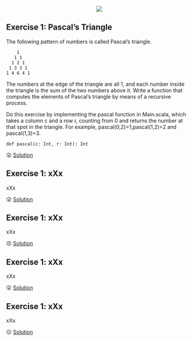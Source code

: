 <p align="center">
	<img src="https://upload.wikimedia.org/wikipedia/en/8/85/Scala_logo.png">
</p>

## Exercise 1: Pascal’s Triangle

The following pattern of numbers is called Pascal’s triangle.

````
    1
   1 1
  1 2 1
 1 3 3 1
1 4 6 4 1
````

The numbers at the edge of the triangle are all 1, and each number inside the triangle is the sum of the two numbers above it. Write a function that computes the elements of Pascal’s triangle by means of a recursive process.

Do this exercise by implementing the pascal function in Main.scala, which takes a column c and a row r, counting from 0 and returns the number at that spot in the triangle. For example, pascal(0,2)=1,pascal(1,2)=2 and pascal(1,3)=3.

````
def pascal(c: Int, r: Int): Int
````

:astonished: [Solution](src/main/scala/Exercise1.scala)
 
 
## Exercise 1: xXx

xXx

:astonished: [Solution](src/main/scala/Exercise1.scala) 

## Exercise 1: xXx

xXx

:persevere: [Solution](src/main/scala/Exercise1.scala) 

## Exercise 1: xXx

xXx

:astonished: [Solution](src/main/scala/Exercise1.scala) 

## Exercise 1: xXx

xXx

:neutral_face: [Solution](src/main/scala/Exercise1.scala) 